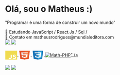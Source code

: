 # Olá, sou o Matheus :) <br>
<!--Contact Us: matheusrodrigues@mundialeditora.com-->

<p>"Programar é uma forma de construir um novo mundo"</p
🔭 Desenvolvedor Front End   <br>
🌱 Estudando JavaScript / React.Js / Sql /                   <br>
📧 Contato em matheusrodrigues@mundialeditora.com <br>

<div>
  <a href="https://beacons.ai/Httpstheus">
  <img height="180em" src="https://github-readme-stats.vercel.app/api?username=Httpstheus&show_icons=true&theme=dark&include_all_commits=true&count_private=true"/>
  <img height="180em" src="https://github-readme-stats.vercel.app/api/top-langs/?username=Httpstheus&layout=compact&langs_count=16&theme=dark"/>
</div>

  <div style="display: inline_block"><br>
  <img align="center" alt="Math-Js" height="30" width="40" src="https://raw.githubusercontent.com/devicons/devicon/master/icons/javascript/javascript-plain.svg"> 
  <img align="center" alt="Math-HTML" height="30" width="40" src="https://raw.githubusercontent.com/devicons/devicon/master/icons/html5/html5-original.svg">
  <img align="center" alt="Math-CSS" height="30" width="40" src="https://raw.githubusercontent.com/devicons/devicon/master/icons/css3/css3-original.svg"> 
  <img align="center" alt="Math-PHP " height="30" width="40"  src="<svg xmlns="http://www.w3.org/2000/svg" viewBox="0 0 128 128"><path fill="#00618A" d="M2.001 90.458h4.108V74.235l6.36 14.143c.75 1.712 1.777 2.317 3.792 2.317s3.003-.605 3.753-2.317l6.36-14.143v16.223h4.108V74.262c0-1.58-.632-2.345-1.936-2.739-3.121-.974-5.215-.131-6.163 1.976l-6.241 13.958-6.043-13.959c-.909-2.106-3.042-2.949-6.163-1.976C2.632 71.917 2 72.681 2 74.261v16.197zm31.898-13.206h4.107v8.938c-.038.485.156 1.625 2.406 1.661 1.148.018 8.862 0 8.934 0V77.208h4.117c.019 0-.004 14.514-.004 14.574.022 3.58-4.441 4.357-6.499 4.417H33.988v-2.764c.022 0 12.963.003 12.995-.001 2.645-.279 2.332-1.593 2.331-2.035v-1.078h-8.731c-4.062-.037-6.65-1.81-6.683-3.85-.002-.187.089-9.129-.001-9.219zM56.63 90.458h11.812c1.383 0 2.727-.289 3.793-.789 1.777-.816 2.646-1.922 2.646-3.372v-3.002c0-1.185-.987-2.292-2.923-3.028-1.027-.396-2.292-.605-3.517-.605h-4.978c-1.659 0-2.449-.5-2.646-1.606-.039-.132-.039-.237-.039-.369v-1.87c0-.105 0-.211.039-.342.197-.843.632-1.08 2.094-1.212l.395-.026h11.733v-2.738H63.504c-1.659 0-2.528.105-3.318.342-2.449.764-3.517 1.975-3.517 4.082v2.396c0 1.844 2.095 3.424 5.61 3.793.396.025.79.053 1.185.053h4.267c.158 0 .316 0 .435.025 1.304.105 1.856.343 2.252.816a.98.98 0 01.315.737v2.397c0 .289-.197.658-.592.974-.355.316-.948.527-1.738.58l-.435.026H56.63v2.738zm43.881-4.766c0 2.817 2.094 4.397 6.32 4.714.395.026.79.052 1.185.052h10.706V87.72h-10.784c-2.41 0-3.318-.606-3.318-2.055V71.497h-4.108v14.195zm-23.008.142v-9.765c0-2.48 1.742-3.985 5.186-4.46a7.8 7.8 0 011.108-.079h7.799c.396 0 .752.026 1.147.079 3.444.475 5.187 1.979 5.187 4.46v9.765c0 2.014-.74 3.09-2.445 3.792l4.048 3.653h-4.771l-3.274-2.956-3.296.209h-4.395a9.075 9.075 0 01-2.414-.343c-2.613-.712-3.88-2.085-3.88-4.355zm4.435-.237c0 .132.039.265.079.423.237 1.135 1.307 1.768 2.929 1.768h3.732l-3.428-3.095h4.771l2.989 2.7c.552-.295.914-.743 1.041-1.32.039-.132.039-.264.039-.396v-9.368c0-.105 0-.238-.039-.37-.238-1.056-1.307-1.662-2.89-1.662h-6.216c-1.82 0-3.008.792-3.008 2.032v9.288zm40.398-18.645c-2.525-.069-4.454.166-6.104.861-.469.198-1.216.203-1.292.79.257.271.297.674.502 1.006.394.637 1.059 1.491 1.652 1.938.647.489 1.315 1.013 2.011 1.437 1.235.754 2.615 1.184 3.806 1.938.701.446 1.397 1.006 2.082 1.509.339.247.565.634 1.006.789v-.071c-.231-.294-.291-.698-.503-1.006l-.934-.934c-.913-1.212-2.071-2.275-3.304-3.159-.982-.705-3.18-1.658-3.59-2.801l-.072-.071c.696-.079 1.512-.331 2.154-.503 1.08-.29 2.045-.215 3.16-.503l1.508-.432v-.286c-.563-.578-.966-1.344-1.58-1.867-1.607-1.369-3.363-2.737-5.17-3.879-1.002-.632-2.241-1.043-3.304-1.579-.356-.181-.984-.274-1.221-.575-.559-.711-.862-1.612-1.293-2.441a93.068 93.068 0 01-2.585-5.458c-.544-1.245-.9-2.473-1.579-3.59-3.261-5.361-6.771-8.597-12.208-11.777-1.157-.677-2.55-.943-4.021-1.292l-2.37-.144c-.481-.201-.983-.791-1.436-1.077-1.802-1.138-6.422-3.613-7.756-.358-.842 2.054 1.26 4.058 2.011 5.099.527.73 1.203 1.548 1.58 2.369.248.54.29 1.081.503 1.652.521 1.406.976 2.937 1.651 4.236.341.658.718 1.351 1.149 1.939.264.36.718.52.789 1.077-.443.62-.469 1.584-.718 2.369-1.122 3.539-.699 7.938.934 10.557.501.805 1.681 2.529 3.303 1.867 1.419-.578 1.103-2.369 1.509-3.95.092-.357.035-.621.215-.861v.072l1.293 2.585c.957 1.541 2.654 3.15 4.093 4.237.746.563 1.334 1.538 2.298 1.867v-.073h-.071c-.188-.291-.479-.411-.719-.646-.562-.551-1.187-1.235-1.651-1.867-1.309-1.776-2.465-3.721-3.519-5.745-.503-.966-.94-2.032-1.364-3.016-.164-.379-.162-.953-.502-1.148-.466.72-1.149 1.303-1.509 2.154-.574 1.36-.648 3.019-.861 4.739l-.144.071c-1.001-.241-1.352-1.271-1.724-2.154-.94-2.233-1.115-5.83-.287-8.401.214-.666 1.181-2.761.789-3.376-.187-.613-.804-.967-1.148-1.437a11.222 11.222 0 01-1.149-2.011c-.77-1.741-1.129-3.696-1.938-5.457-.388-.842-1.042-1.693-1.58-2.441-.595-.83-1.262-1.44-1.724-2.442-.164-.356-.387-.927-.144-1.293.077-.247.188-.35.432-.431.416-.321 1.576.107 2.01.287 1.152.479 2.113.934 3.089 1.58.468.311.941.911 1.508 1.077h.646c1.011.232 2.144.071 3.088.358 1.67.508 3.166 1.297 4.524 2.155 4.139 2.614 7.522 6.334 9.838 10.772.372.715.534 1.396.861 2.154.662 1.528 1.496 3.101 2.154 4.596.657 1.491 1.298 2.996 2.227 4.237.488.652 2.374 1.002 3.231 1.364.601.254 1.585.519 2.154.861 1.087.656 2.141 1.437 3.16 2.155.509.362 2.076 1.149 2.154 1.798zM90.237 39.593a5.124 5.124 0 00-1.293.144v.071h.072c.251.517.694.849 1.005 1.293l.719 1.508.071-.071c.445-.313.648-.814.646-1.58-.179-.188-.205-.423-.359-.646-.204-.3-.602-.468-.861-.719z"/></svg>" />

</div>

  <div>
  
   <br>
   <a href="https://www.instagram.com/https.theus/" target="_blank"><img height="30em" src="https://img.shields.io/badge/-Instagram-%23E4405F?style=for-the-badge&logo=instagram&logoColor=white" target="_blank"></a>
  <a href="https://www.linkedin.com/in/matheus-rodrigues-b26794212/" target="_blank"><img height="30em" src="https://img.shields.io/badge/-LinkedIn-%230077B5?style=for-the-badge&logo=linkedin&logoColor=white" target="_blank"></a>   
    
</div>
 
